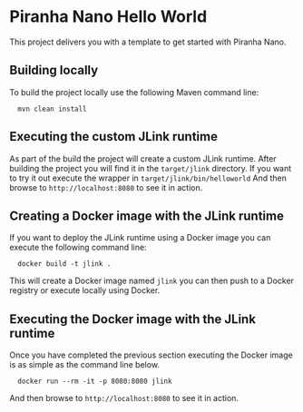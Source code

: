 
# Piranha Nano Hello World

This project delivers you with a template to get started with Piranha Nano. 

## Building locally

To build the project locally use the following Maven command line:

```shell
  mvn clean install
```

## Executing the custom JLink runtime

As part of the build the project will create a custom JLink runtime. After 
building the project you will find it in the `target/jlink` directory. If you
want to try it out execute the wrapper in `target/jlink/bin/helloworld` And then
browse to `http://localhost:8080` to see it in action.

## Creating a Docker image with the JLink runtime

If you want to deploy the JLink runtime using a Docker image you can execute
the following command line:

```shell
  docker build -t jlink .
```

This will create a Docker image named `jlink` you can then push to a Docker
registry or execute locally using Docker.

## Executing the Docker image with the JLink runtime

Once you have completed the previous section executing the Docker image is as
simple as the command line below.

```shell
  docker run --rm -it -p 8080:8080 jlink
```

And then browse to `http://localhost:8080` to see it in action.
